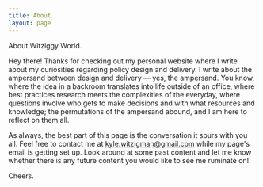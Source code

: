 ```yaml
---
title: About
layout: page
---
```

About Witziggy World.

Hey there! Thanks for checking out my personal website where I write about my curiosities regarding policy design and delivery. I write about the ampersand between design and delivery — yes, the ampersand. You know, where the idea in a backroom translates into life outside of an office, where best practices research meets the complexities of the everyday, where questions involve who gets to make decisions and with what resources and knowledge; the permutations of the ampersand abound, and I am here to reflect on them all.

As always, the best part of this page is the conversation it spurs with you all. Feel free to contact me at kyle.witzigman@gmail.com while my page's email is getting set up. Look around at some past content and let me know whether there is any future content you would like to see me ruminate on!

Cheers.